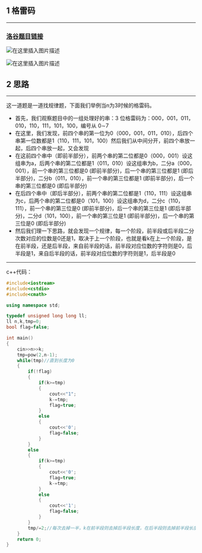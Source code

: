 ##  1 格雷码
---
### [洛谷题目链接](https://www.luogu.com.cn/problem/P5657)
![在这里插入图片描述](https://img-blog.csdnimg.cn/9cbc8f90c32a450eb99027e76bec3614.png#pic_center)

![在这里插入图片描述](https://img-blog.csdnimg.cn/9751abff4558432fab98216e11219386.png#pic_center)

##  2 思路
---
这一道题是一道找规律题，下面我们举例当n为3时候的格雷码。

 - 首先，我们观察题目中的一组处理好的串：3 位格雷码为：000，001，011，010，110，111，101，100，编号从 0∼7
 - 在这里，我们发现，前四个串的第一位为0（000，001，011，010），后四个串第一位数都是1（110，111，101，100）然后我们从中间分开，前四个串放一起，后四个串放一起，又会发现
 - 在这前四个串中（即前半部分），前两个串的第二位都是0（000，001）设这组串为a，后两个串的第二位都是1（011，010）设这组串为b，二分a（000，001），前一个串的第三位都是0 (即前半部分)，后一个串的第三位都是1 (即后半部分)，二分b（011，010），前一个串的第三位都是1 (即前半部分)，后一个串的第三位都是0 (即后半部分)
 - 在后四个串中（即后半部分），前两个串的第二位都是1（110，111）设这组串为c，后两个串的第二位都是0（101，100）设这组串为d，二分c（110，111），前一个串的第三位是0 (即前半部分)，后一个串的第三位是1 (即后半部分)，二分d（101，100），前一个串的第三位是1 (即前半部分)，后一个串的第三位是0 (即后半部分)
 - 然后我们理一下思路，就会发现一个规律，每一个阶段，前半段或后半段二分次数对应的位数是0还是1，取决于上一个阶段，也就是看k在上一个阶段，是在前半段，还是后半段，来自前半段的话，前半段对应位数的字符则是0，后半段是1，来自后半段的话，前半段对应位数的字符则是1，后半段是0
---

c++代码：

```cpp
#include<iostream>
#include<cstdio>
#include<cmath>

using namespace std;

typedef unsigned long long ll;
ll n,k,tmp=0;
bool flag=false;

int main()
{
    cin>>n>>k;
    tmp=pow(2,n-1);
    while(tmp)//直到长度为0
    {
        if(!flag)
        {
            if(k>=tmp)
            {
                cout<<"1";
                k-=tmp;
                flag=true;
            }
            else
            {
                cout<<'0';
                flag=false;
            }
        }
        else
        {
            if(k>=tmp)
            {
                cout<<'0';
                flag=true;
                k-=tmp;
            }
            else
            {
                cout<<'1';
                flag=false;
            }
        }
        tmp/=2;//每次去掉一半，k在前半段则去掉后半段长度，在后半段则去掉前半段长度
    }
    return 0;
}
```




